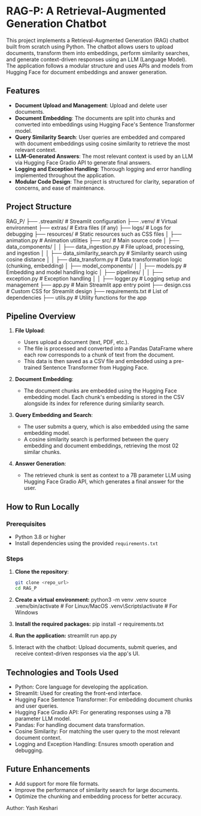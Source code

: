 # RAG-P: A Retrieval-Augmented Generation Chatbot

This project implements a Retrieval-Augmented Generation (RAG) chatbot built from scratch using Python. The chatbot allows users to upload documents, transform them into embeddings, perform similarity searches, and generate context-driven responses using an LLM (Language Model). The application follows a modular structure and uses APIs and models from Hugging Face for document embeddings and answer generation.

## Features
- **Document Upload and Management**: Upload and delete user documents.
- **Document Embedding**: The documents are split into chunks and converted into embeddings using Hugging Face's Sentence Transformer model.
- **Query Similarity Search**: User queries are embedded and compared with document embeddings using cosine similarity to retrieve the most relevant context.
- **LLM-Generated Answers**: The most relevant context is used by an LLM via Hugging Face Gradio API to generate final answers.
- **Logging and Exception Handling**: Thorough logging and error handling implemented throughout the application.
- **Modular Code Design**: The project is structured for clarity, separation of concerns, and ease of maintenance.

## Project Structure
RAG_P/ 
├── .streamlit/ # Streamlit configuration 
├── .venv/ # Virtual environment 
├── extras/ # Extra files (if any) 
├── logs/ # Logs for debugging 
├── resources/ # Static resources such as CSS files 
│ ├── animation.py # Animation utilities 
├── src/ # Main source code 
│ ├── data_components/ 
│ │ ├── data_ingestion.py # File upload, processing, and ingestion 
│ │ ├── data_similarity_search.py # Similarity search using cosine distance 
│ │ ├── data_transform.py # Data transformation logic (chunking, embedding) 
│ ├── model_components/ 
│ │ ├── models.py # Embedding and model handling logic 
│ ├── pipelines/ 
│ │ ├── exception.py # Exception handling 
│ │ ├── logger.py # Logging setup and management 
├── app.py # Main Streamlit app entry point 
├── design.css # Custom CSS for Streamlit design 
├── requirements.txt # List of dependencies 
├── utils.py # Utility functions for the app


## Pipeline Overview

1. **File Upload**: 
   - Users upload a document (text, PDF, etc.).
   - The file is processed and converted into a Pandas DataFrame where each row corresponds to a chunk of text from the document.
   - This data is then saved as a CSV file and embedded using a pre-trained Sentence Transformer from Hugging Face.

2. **Document Embedding**:
   - The document chunks are embedded using the Hugging Face embedding model. Each chunk's embedding is stored in the CSV alongside its index for reference during similarity search.

3. **Query Embedding and Search**:
   - The user submits a query, which is also embedded using the same embedding model.
   - A cosine similarity search is performed between the query embedding and document embeddings, retrieving the most 02 similar chunks.

4. **Answer Generation**:
   - The retrieved chunk is sent as context to a 7B parameter LLM using Hugging Face Gradio API, which generates a final answer for the user.

## How to Run Locally

### Prerequisites
- Python 3.8 or higher
- Install dependencies using the provided `requirements.txt`

### Steps

1. **Clone the repository**:
   ```bash
   git clone <repo_url>
   cd RAG_P
2. **Create a virtual environment:**
  python3 -m venv .venv
source .venv/bin/activate  # For Linux/MacOS
 .venv\Scripts\activate    # For Windows

3. **Install the required packages:**
   pip install -r requirements.txt

4. **Run the application:**
   streamlit run app.py

5. Interact with the chatbot: Upload documents, submit queries, and receive context-driven responses via the app's UI.

## Technologies and Tools Used
- Python: Core language for developing the application.
- Streamlit: Used for creating the front-end interface.
- Hugging Face Sentence Transformer: For embedding document chunks and user queries.
- Hugging Face Gradio API: For generating responses using a 7B parameter LLM model.
- Pandas: For handling document data transformation.
- Cosine Similarity: For matching the user query to the most relevant document context.
- Logging and Exception Handling: Ensures smooth operation and debugging.

## Future Enhancements
- Add support for more file formats.
- Improve the performance of similarity search for large documents.
- Optimize the chunking and embedding process for better accuracy.

Author: Yash Keshari
